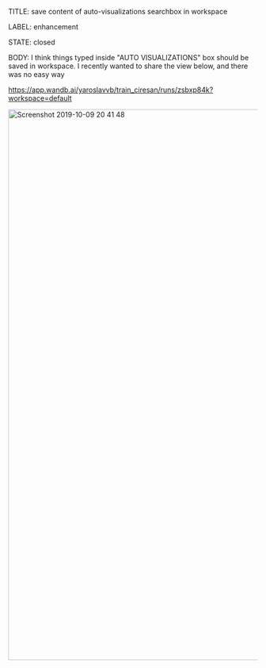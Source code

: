 TITLE:
save content of auto-visualizations searchbox in workspace

LABEL:
enhancement

STATE:
closed

BODY:
I think things typed inside "AUTO VISUALIZATIONS" box should be saved in workspace. I recently wanted to share the view below, and there was no easy way

https://app.wandb.ai/yaroslavvb/train_ciresan/runs/zsbxp84k?workspace=default


<img width="1111" alt="Screenshot 2019-10-09 20 41 48" src="https://user-images.githubusercontent.com/23068/66537478-6bdba080-ead5-11e9-9340-1faa3f547508.png">


